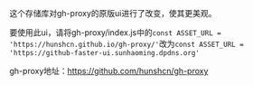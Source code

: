 这个存储库对gh-proxy的原版ui进行了改变，使其更美观。

要使用此ui，请将gh-proxy/index.js中的```const ASSET_URL = 'https://hunshcn.github.io/gh-proxy/'```改为```const ASSET_URL = 'https://github-faster-ui.sunhaoming.dpdns.org'```

gh-proxy地址：https://github.com/hunshcn/gh-proxy
